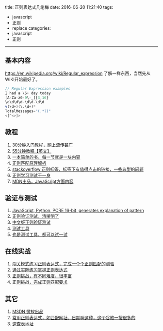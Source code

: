 title: 正则表达式几笔梅
date: 2016-06-20 11:21:40
tags:
  - javascript
  - 正则
  - replace
categories:
  - javascript
  - 正则
---


## 基本内容

https://en.wikipedia.org/wiki/Regular_expression 
了解一样东西，当然先从WIKI开始最好了。

```js
// Regular Expression examples
I had a \S+ day today
[A-Za-z0-9\-_]{3,16}
\d\d\d\d-\d\d-\d\d
v(\d+)(\.\d+)*
TotalMessages="(.*?)"
<[^<>]>
```

## 教程


1. [30分钟入门教程，网上流传甚广]( http://deerchao.net/tutorials/regex/regex.htm )
2. [55分钟教程【英文】](https://qntm.org/files/re/re.html)
3. [一本简单的书，每一节就是一块内容](http://regex.learncodethehardway.org/book/ )
4. [正则匹配原理解析](https://swtch.com/~rsc/regexp/regexp1.html )
5. [stackoverflow 正则标签，标签下有值得点击的链接，一些典型的问题](http://stackoverflow.com/tags/regex/info)
6. [正则学习测试于一身](http://regexr.com/ )
7. [MDN出品，JavaScript方面内容](https://developer.mozilla.org/zh-CN/docs/Web/JavaScript/Guide/Regular_Expressions)


## 验证与测试

1. [JavaScript, Python, PCRE 16-bit, generates explanation of pattern](https://regex101.com/)
2. [正则验证测试，清晰明了](https://www.debuggex.com/ )
3. [中文版正则验证测试](https://mengzhuo.org/regex/ )
4. [测试工具](http://refiddle.com/ )
5. [也是测试工具，都可以试一试](http://myregexp.com/ )


## 在线实战


1. [闯关模式练习正则表达式，完成一个个正则匹配的测验](http://regex.alf.nu )
2. [通过实际练习掌握正则表达式](http://regexone.com/ )
3. [正则挑战，有不同难度，很丰富](https://regexcrossword.com/ )
4. [正则挑战，完成正则匹配要求](http://callumacrae.github.io/regex-tuesday/ )


## 其它


1. [MSDN 微软出品](https://msdn.microsoft.com/zh-cn/library/az24scfc.aspx )
2. [常用正则表达式，如匹配网址、日期啊这种，这个谷歌一搜很多的](http://www.jb51.net/tools/regex.htm )
3. [速查表地址](https://www.cheatography.com/davechild/cheat-sheets/regular-expressions/ )




